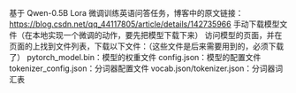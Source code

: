 基于 Qwen-0.5B Lora 微调训练英语问答任务，博客中的原文链接：https://blog.csdn.net/qq_44117805/article/details/142735966
手动下载模型文件（在本地实现一个微调的动作，要先把模型下载下来）
访问模型的页面，并在页面的上找到文件列表，下载以下文件：（这些文件是后来需要用到的，必须下载了）
    pytorch_model.bin：模型的权重文件
    config.json：模型的配置文件
    tokenizer_config.json：分词器配置文件
    vocab.json/tokenizer.json：分词器词汇表

